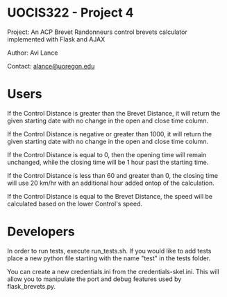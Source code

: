 # UOCIS322 - Project 4 #

Project: An ACP Brevet Randonneurs control brevets calculator implemented with Flask and AJAX

Author: Avi Lance

Contact: alance@uoregon.edu

# Users #

If the Control Distance is greater than the Brevet Distance, it will return the given starting date with no change in the open and close time column.

If the Control Distance is negative or greater than 1000, it will return the given starting date with no change in the open and close time column.

If the Control Distance is equal to 0, then the opening time will remain unchanged, while the closing time will be 1 hour past the starting time.

If the Control Distance is less than 60 and greater than 0, the closing time will use 20 km/hr with an additional hour added ontop of the calculation. 

If the Control Distance is equal to the Brevet Distance, the speed will be calculated based on the lower Control's speed.

# Developers #

In order to run tests, execute run_tests.sh. If you would like to add tests place a new python file starting with the name "test" in the tests folder.

You can create a new credentials.ini from the credentials-skel.ini. This will allow you to manipulate the port and debug features used by flask_brevets.py.

